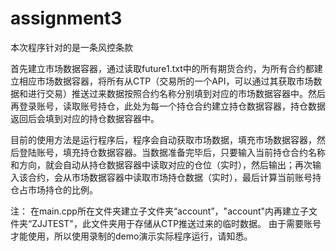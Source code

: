 # assignment3

本次程序针对的是一条风控条款

首先建立市场数据容器，通过读取future1.txt中的所有期货合约，为所有合约都建立相应市场数据容器，将所有从CTP（交易所的一个API，可以通过其获取市场数据和进行交易）推送过来数据按照合约名称分别填到对应的市场数据容器中。然后再登录账号，读取账号持仓，此处为每一个持仓合约建立持仓数据容器，持仓数据返回后会填到对应的持仓数据容器中。

目前的使用方法是运行程序后，程序会自动获取市场数据，填充市场数据容器，然后登陆账号，填充持仓数据容器。当数据准备完毕后，只要输入当前持仓合约名称和方向，就会自动从持仓数据容器中读取对应的仓位（实时），然后输出；再次输入该合约，会从市场数据容器中读取市场持仓数据（实时），最后计算当前账号持仓占市场持仓的比例。

注：
在main.cpp所在文件夹建立子文件夹“account”，"account"内再建立子文件夹“ZJJTEST"，此文件夹用于存储从CTP推送过来的临时数据。
由于需要账号才能使用，所以使用录制的demo演示实际程序运行，请知悉。
